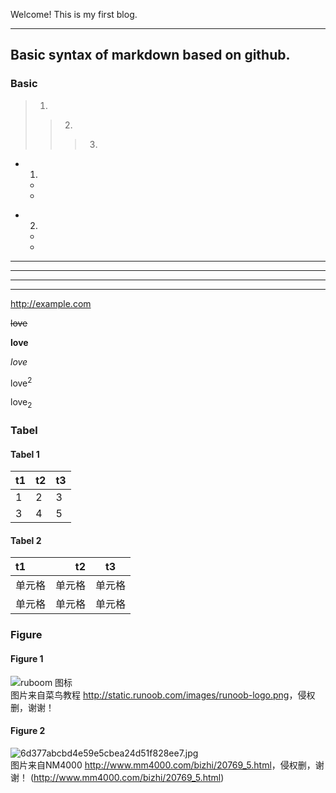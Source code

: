 Welcome! This is my first blog.
***
  
## Basic syntax of markdown based on github.
  
### Basic
> 1.
> > 2.
> > > 3.
+ 1.
    -
    -
* 2.
    -
    -
****
* * *
---
- - -
http://example.com
  
~~love~~
    
**love**
  
*love*
  
love<sup>2</sup>
  
love<sub>2</sub>
  
### Tabel
####  Tabel 1
| t1 | t2 | t3 |
| --- | --- | --- |
| 1 | 2 | 3 |
| 3 | 4 | 5 |
####  Tabel 2
| t1 | t2 | t3 |
| :---- | ----: | :----: |
| 单元格 | 单元格 | 单元格 |
| 单元格 | 单元格 | 单元格 |
  
### Figure
#### Figure 1
![ruboom 图标](http://static.runoob.com/images/runoob-logo.png)  
图片来自菜鸟教程 <http://static.runoob.com/images/runoob-logo.png>，侵权删，谢谢！
#### Figure 2
![6d377abcbd4e59e5cbea24d51f828ee7.jpg](https://s2.loli.net/2023/02/14/cNGasT8LHYIpfP9.jpg)  
图片来自NM4000 <http://www.mm4000.com/bizhi/20769_5.html>，侵权删，谢谢！
  (http://www.mm4000.com/bizhi/20769_5.html)
